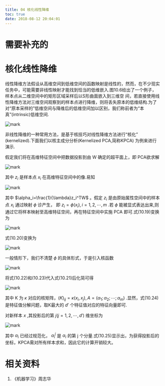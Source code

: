 ```yaml
---
title: 04 核化线性降维
toc: true
date: 2018-08-12 20:04:01
---
```

# 需要补充的


# 核化线性降维


线性降维方法假设从高维空间到低维空间的函数映射是线性的，然而，在不少现实任务中，可能需要非线性映射才能找到恰当的低维嵌入.图10.6给出了一个例子，样本点从二维空间中的矩形区域采样后以S形曲面嵌入到三维空 间，若直接使用线性降维方法对三维空间观察到的样本点进行降维，则将丢失原本的低维结构.为了对“原本采样的”低维空间与降维后的低维空间加以区别，我们称前者为“本真”(intrinsic)低维空间.


![mark](http://images.iterate.site/blog/image/180629/LmGdkc27L7.png?imageslim)


非线性降维的一种常用方法，是基于核技巧对线性降维方法进行“核化” (kernelized).下面我们以核主成分分析(Kernelized PCA,简称KPCA) 为例来进行演示.

假定我们将在高维特征空间中把数据投影到由 W 确定的超平面上，即 PCA欲求解

![mark](http://images.iterate.site/blog/image/180629/g5DHkDEkEH.png?imageslim)


其中 $z_i$ 是样本点 $x_i$ 在高维特征空间中的像.易知


![mark](http://images.iterate.site/blog/image/180629/03LAcgfGI5.png?imageslim)

其中 $\alpha_i=\frac{1}{\lambda}z_i^TW$ 。假定 $z_i$ 是由原始属性空间中的样本点 $x_i$ 通过映射 $\phi$ 诊产生， 即 $z_i=\phi(x_i),i=1,2,\cdots ,m$ .若 $\phi$ 能被显式表达出来,则通过它将样本映射至高维特征空间，再在特征空间中实施 PCA 即可.式(10.19)变换为

![mark](http://images.iterate.site/blog/image/180629/8eBg2a9IeH.png?imageslim)

式(10.20)变换为

![mark](http://images.iterate.site/blog/image/180629/cKeADeKGdG.png?imageslim)

一般情形下，我们不清楚 $\phi$ 的具体形式，于是引入核函数

![mark](http://images.iterate.site/blog/image/180629/ch8CGFE7li.png?imageslim)

将式(10.22)和(10.23)代入式(10.21)后化简可得

![mark](http://images.iterate.site/blog/image/180629/C981FciGf3.png?imageslim)

其中 K 为 $\kappa$ 对应的核矩阵，$(K)_{ij}=\kappa(x_i,x_j),A=(\alpha_1;\alpha_2;\cdots ;\alpha_m)$ .显然，式(10.24)是特征值分解问题，取K最大的 $d'$ 个特征值对应的特征向量即可.

对新样本 $x$ ,其投影后的第 $j(j = 1,2,\cdots ,d')$ 维坐标为

![mark](http://images.iterate.site/blog/image/180629/4ecbDdi31A.png?imageslim)


其中 $\alpha_i$ 已经过规范化， $\alpha_i^j$ 是 $\alpha_i$ 的第 j 个分量.式(10.25)显示出，为获得投影后的坐标，KPCA需对所有样本求和，因此它的计算开销较大。




# 相关资料

1. 《机器学习》周志华
